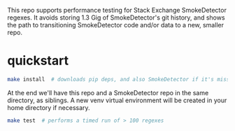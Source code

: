 
This repo supports performance testing for Stack Exchange SmokeDetector regexes.
It avoids storing 1.3 Gig of SmokeDetector's git history,
and shows the path to transitioning SmokeDetector code and/or data
to a new, smaller repo.

# quickstart

```bash
make install  # downloads pip deps, and also SmokeDetector if it's missing
```
At the end we'll have this repo and a SmokeDetector repo in the same directory,
as siblings.
A new venv virtual environment will be created in your home directory if necessary.

```bash
make test  # performs a timed run of > 100 regexes
```
